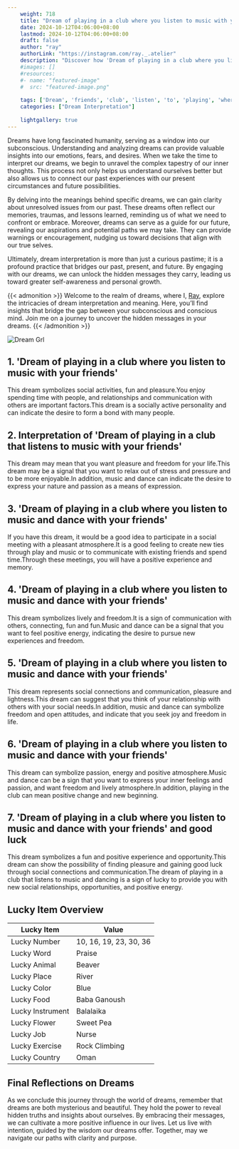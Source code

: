 ```yaml
---
    weight: 718
    title: "Dream of playing in a club where you listen to music with your friends"  # Assuming 'title' column exists
    date: 2024-10-12T04:06:00+08:00
    lastmod: 2024-10-12T04:06:00+08:00
    draft: false
    author: "ray"
    authorLink: "https://instagram.com/ray._.atelier"
    description: "Discover how 'Dream of playing in a club where you listen to music with your friends' can interpret your future and uncover its significant meanings in your life."
    #images: []
    #resources:
    #- name: "featured-image"
    #  src: "featured-image.png"
    
    tags: ['Dream', 'friends', 'club', 'listen', 'to', 'playing', 'where', 'music', 'you']
    categories: ["Dream Interpretation"]
    
    lightgallery: true
---
```

    
Dreams have long fascinated humanity, serving as a window into our subconscious. Understanding and analyzing dreams can provide valuable insights into our emotions, fears, and desires. When we take the time to interpret our dreams, we begin to unravel the complex tapestry of our inner thoughts. This process not only helps us understand ourselves better but also allows us to connect our past experiences with our present circumstances and future possibilities.

By delving into the meanings behind specific dreams, we can gain clarity about unresolved issues from our past. These dreams often reflect our memories, traumas, and lessons learned, reminding us of what we need to confront or embrace. Moreover, dreams can serve as a guide for our future, revealing our aspirations and potential paths we may take. They can provide warnings or encouragement, nudging us toward decisions that align with our true selves.

Ultimately, dream interpretation is more than just a curious pastime; it is a profound practice that bridges our past, present, and future. By engaging with our dreams, we can unlock the hidden messages they carry, leading us toward greater self-awareness and personal growth.

{{< admonition >}}
Welcome to the realm of dreams, where I, [Ray](https://instagram.com/ray._.atelier), explore the intricacies of dream interpretation and meaning. Here, you’ll find insights that bridge the gap between your subconscious and conscious mind. Join me on a journey to uncover the hidden messages in your dreams.
{{< /admonition >}}

![Dream Grl](https://cdn.pixabay.com/photo/2017/11/02/03/35/gothic-2910057_1280.jpg "Dream Grl")

## 1. 'Dream of playing in a club where you listen to music with your friends'
This dream symbolizes social activities, fun and pleasure.You enjoy spending time with people, and relationships and communication with others are important factors.This dream is a socially active personality and can indicate the desire to form a bond with many people.

## 2. Interpretation of 'Dream of playing in a club that listens to music with your friends'
This dream may mean that you want pleasure and freedom for your life.This dream may be a signal that you want to relax out of stress and pressure and to be more enjoyable.In addition, music and dance can indicate the desire to express your nature and passion as a means of expression.

## 3. 'Dream of playing in a club where you listen to music and dance with your friends'
If you have this dream, it would be a good idea to participate in a social meeting with a pleasant atmosphere.It is a good feeling to create new ties through play and music or to communicate with existing friends and spend time.Through these meetings, you will have a positive experience and memory.

## 4. 'Dream of playing in a club where you listen to music and dance with your friends'
This dream symbolizes lively and freedom.It is a sign of communication with others, connecting, fun and fun.Music and dance can be a signal that you want to feel positive energy, indicating the desire to pursue new experiences and freedom.

## 5. 'Dream of playing in a club where you listen to music and dance with your friends'
This dream represents social connections and communication, pleasure and lightness.This dream can suggest that you think of your relationship with others with your social needs.In addition, music and dance can symbolize freedom and open attitudes, and indicate that you seek joy and freedom in life.

## 6. 'Dream of playing in a club where you listen to music and dance with your friends'
This dream can symbolize passion, energy and positive atmosphere.Music and dance can be a sign that you want to express your inner feelings and passion, and want freedom and lively atmosphere.In addition, playing in the club can mean positive change and new beginning.

## 7. 'Dream of playing in a club where you listen to music and dance with your friends' and good luck
This dream symbolizes a fun and positive experience and opportunity.This dream can show the possibility of finding pleasure and gaining good luck through social connections and communication.The dream of playing in a club that listens to music and dancing is a sign of lucky to provide you with new social relationships, opportunities, and positive energy.

## Lucky Item Overview
| Lucky Item          | Value              |
|---------------|--------------------|
| Lucky Number        | 10, 16, 19, 23, 30, 36  |
| Lucky Word          | Praise |
| Lucky Animal        | Beaver |
| Lucky Place         | River     |
| Lucky Color         | Blue     |
| Lucky Food          | Baba Ganoush      |
| Lucky Instrument    | Balalaika |
| Lucky Flower        | Sweet Pea    |
| Lucky Job           | Nurse       |
| Lucky Exercise      | Rock Climbing  |
| Lucky Country       | Oman    |


##  Final Reflections on Dreams

As we conclude this journey through the world of dreams, remember that dreams are both mysterious and beautiful. They hold the power to reveal hidden truths and insights about ourselves. By embracing their messages, we can cultivate a more positive influence in our lives. Let us live with intention, guided by the wisdom our dreams offer. Together, may we navigate our paths with clarity and purpose.
